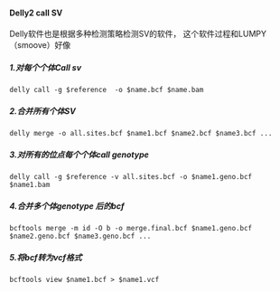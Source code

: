 #### Delly2 call SV
Delly软件也是根据多种检测策略检测SV的软件， 这个软件过程和LUMPY（smoove）好像
##### 1.对每个个体Call sv
```
delly call -g $reference  -o $name.bcf $name.bam
```
##### 2.合并所有个体SV
```
delly merge -o all.sites.bcf $name1.bcf $name2.bcf $name3.bcf ...
```
##### 3.对所有的位点每个个体call genotype
```
delly call -g $reference -v all.sites.bcf -o $name1.geno.bcf $name1.bam
```
##### 4.合并多个体genotype 后的bcf
```
bcftools merge -m id -O b -o merge.final.bcf $name1.geno.bcf $name2.geno.bcf $name3.geno.bcf ...
```
##### 5.将bcf转为vcf格式
```
bcftools view $name1.bcf > $name1.vcf
```
